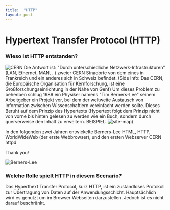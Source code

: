 ```yaml
---
title:  "HTTP"
layout: post
---
```


# Hypertext Transfer Protocol (HTTP)

### Wieso ist HTTP entstanden?

![CERN](https://upload.wikimedia.org/wikipedia/commons/b/b7/CERN_%28Film%29.jpg)
Die Antwort ist: "Durch unterschiedliche Netzwerk-Infrastrukturen" (LAN, Ethernet, MAN, ..) zweier CERN Stnadorte von dem eines in Frankreich und ein anderes sich in Schweiz befindet. (Side Info: Das CERN, die Europäische Organisation für Kernforschung, ist eine Großforschungseinrichtung in der Nähe von Genf)
Um dieses Problem zu behenben schlug 1989 ein Physiker namens "Tim Berners-Lee" seinem Arbeitgeber ein Projekt vor, bei dem der weltweite Austausch von Information zwischen Wissenschaftlern vereinfacht werden sollte. Dieses Beruht auf dem Prinzip des Hypertexts (Hypertext folgt dem Prinzip nicht von vorne bis hinten gelesen zu werden wie ein Buch, sondern durch querverweise den Inhalt zu erweitern. BEISPIEL: ![site-map](https://en.wikipedia.org/wiki/Site_map#/media/File:Main_Page_Usability.png))

In den folgenden zwei Jahren entwickelte Berners-Lee HTML, HTTP, WorldWideWeb (der erste Webbrowser), und den ersten Webserver CERN httpd

Thank you!

![Berners-Lee](https://upload.wikimedia.org/wikipedia/commons/9/9d/Sir_Tim_Berners-Lee.jpg)

### Welche Rolle spielt HTTP in diesem Scenario?
Das Hyperthext Transfer Protocol, kurz HTTP, ist ein zustandloses Protokoll zur Übertragung von Daten auf der Anwendungsschicht.
Hauptsächlich wird es genutzt um im Browser Webseiten darzustellen. Jedoch ist es nicht darauf beschränkt.

